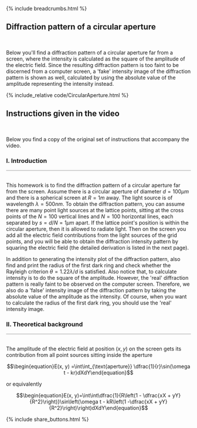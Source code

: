 {% include breadcrumbs.html %}

## Diffraction pattern of a circular aperture 
<div class="header_line"><br/></div>

Below you'll find a diffraction pattern of a circular aperture far from a screen, where the 
intensity is calculated as the square of the amplitude of the electric field. Since the 
resulting diffraction pattern is too faint to be discerned from a computer screen, 
a 'fake' intensity image of the diffraction pattern is shown as well, calculated by
using the absolute value of the amplitude representing the intensity instead.

{% include_relative code/CircularAperture.html %}

<p style="clear:both;"></p>

## Instructions given in the video
<div class="header_line"><br/></div>

Below you find a copy of the original set of instructions that accompany the video.

### I. Introduction
<div style="border-top: 1px solid #999999"><br/></div>

This homework is to find the diffraction pattern of a circular aperture far from the screen. Assume there
is a circular aperture of diameter $d=100 \mu m$ and there is a spherical screen at $R=1m$ away. The light source is
of wavelength $\lambda=500nm$. To obtain the diffraction pattern, you can assume there are many point light sources
at the lattice points, sitting at the cross points of the $N=100$ vertical lines and $N=100$ horizontal lines, each 
separated by $s=d/N=1\mu m$ apart. If the lattice point's position is within the circular aperture, then it is allowed
to radiate light. Then on the screen you add all the electric field contributions from the light sources of the grid points, 
and you  will be able to obtain the diffraction intensity pattern by squaring the electric field (the detailed derivation is
listed in the next page). 

In addition to generating the intensity plot of the diffraction pattern, also find and print the
radius of the first dark ring and check whether the Rayleigh criterion $\theta=1.22\lambda / d$ is satisfied. Also notice
that, to calculate intensity is to do the square of the amplitude. However, the 'real' diffraction pattern is really
faint to be observed on the computer screen. Therefore, we also do a 'false' intensity image of the diffraction pattern
by taking the absolute value of the amplitude as the intensity. Of course, when you want to calculate the 
radius of the first dark ring, you should use the 'real' intensity image.

### II. Theoretical background
<div style="border-top: 1px solid #999999"><br/></div>

The amplitude of the electric field at position $(x, y)$ on the screen gets its contribution from all point
sources sitting inside the aperture

$$\begin{equation}E(x, y) =\int\int_{\text{aperture}} \dfrac{1}{r}\sin(\omega t - kr)dXdY\end{equation}$$

or equivalently

$$\begin{equation}E(x, y)=\int\int\dfrac{1}{R\left(1 - \dfrac{xX + yY}{R^2}\right)}\sin\left(\omega t - kR\left(1 -\dfrac{xX + yY}{R^2}\right)\right)dXdY\end{equation}$$

<p style="clear: both;"></p>

{% include share_buttons.html %}